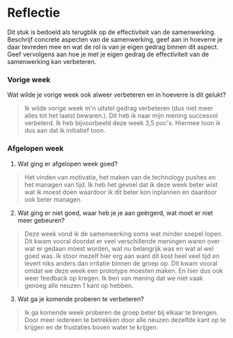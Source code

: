 Reflectie
==========

Dit stuk is bedoeld als terugblik op de effectiviteit van de samenwerking.
Beschrijf concrete aspecten van de samenwerking, geef aan in hoeverre je daar tevreden mee en wat de rol is
 van je eigen gedrag binnen dit aspect. Geef vervolgens aan hoe je met je eigen gedrag de effectiviteit van 
 de samenwerking kan verbeteren.


### Vorige week
Wat wilde je vorige week ook alweer verbeteren en in hoeverre is dit gelukt? 
> Ik wilde vorige week m'n uitstel gedrag verbeteren (dus niet meer alles tot het laatst bewaren.). Dit heb ik naar mijn mening succesvol verbeterd. Ik heb bijvoorbeeld deze week 3,5 poc's. Hiermee toon ik dus aan dat ik initiatief toon.  

### Afgelopen week


1. Wat ging er afgelopen week goed?
> Het vinden van motivatie, het maken van de technology pushes en het managen van tijd. Ik heb het gevoel dat ik deze week beter wist wat ik moest doen waardoor ik dit beter kon inplannen en daardoor ook beter managen.  

2. Wat ging er niet goed, waar heb je je aan geërgerd, wat moet er niet meer gebeuren?
> Deze week vond ik de samenwerking soms wat minder soepel lopen. 
> Dit kwam vooral doordat er veel verschillende meningen waren over wat er gedaan moest worden, wat nu belangrijk was en wat al wel goed was. Ik stoor mezelf hier erg aan want dit kost heel veel tijd en levert niks anders dan irritatie binnen de groep op. Dit kwam vooral omdat we deze week een prototype moesten maken. En hier dus ook weer feedback op kregen. Ik ben van mening dat we niet vaak genoeg alle neuzen 1 kant op hebben. 

3. Wat ga je komende proberen te verbeteren?
> Ik ga komende week proberen de groep beter bij elkaar te brengen. Door meer iedereen te betrekken door alle neuzen dezelfde kant op te krijgen en de frustaties boven water te krijgen.

